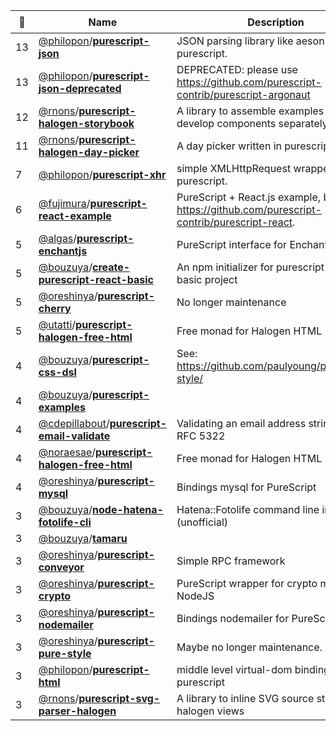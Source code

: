 |:star2: | Name | Description | 🌍|
|---|---|---|---|
|13|[@philopon](https://github.com/philopon)/[**purescript-json**](https://github.com/philopon/purescript-json)|JSON parsing library like aeson for purescript.||
|13|[@philopon](https://github.com/philopon)/[**purescript-json-deprecated**](https://github.com/philopon/purescript-json-deprecated)|DEPRECATED: please use https://github.com/purescript-contrib/purescript-argonaut||
|12|[@rnons](https://github.com/rnons)/[**purescript-halogen-storybook**](https://github.com/rnons/purescript-halogen-storybook)|A library to assemble examples or develop components separately.|[:arrow_upper_right:](https://rnons.github.io/purescript-halogen-storybook/)|
|11|[@rnons](https://github.com/rnons)/[**purescript-halogen-day-picker**](https://github.com/rnons/purescript-halogen-day-picker)|A day picker written in purescript halogen|[:arrow_upper_right:](https://rnons.github.io/purescript-halogen-day-picker)|
|7|[@philopon](https://github.com/philopon)/[**purescript-xhr**](https://github.com/philopon/purescript-xhr)|simple XMLHttpRequest wrapper for purescript.||
|6|[@fujimura](https://github.com/fujimura)/[**purescript-react-example**](https://github.com/fujimura/purescript-react-example)|PureScript + React.js example, based on https://github.com/purescript-contrib/purescript-react.||
|5|[@algas](https://github.com/algas)/[**purescript-enchantjs**](https://github.com/algas/purescript-enchantjs)|PureScript interface for Enchant.js||
|5|[@bouzuya](https://github.com/bouzuya)/[**create-purescript-react-basic**](https://github.com/bouzuya/create-purescript-react-basic)|An npm initializer for purescript-react-basic project|[:arrow_upper_right:](https://www.npmjs.com/package/@bouzuya/create-purescript-react-basic)|
|5|[@oreshinya](https://github.com/oreshinya)/[**purescript-cherry**](https://github.com/oreshinya/purescript-cherry)|No longer maintenance||
|5|[@utatti](https://github.com/utatti)/[**purescript-halogen-free-html**](https://github.com/utatti/purescript-halogen-free-html)|Free monad for Halogen HTML||
|4|[@bouzuya](https://github.com/bouzuya)/[**purescript-css-dsl**](https://github.com/bouzuya/purescript-css-dsl)|See: https://github.com/paulyoung/purescript-style/||
|4|[@bouzuya](https://github.com/bouzuya)/[**purescript-examples**](https://github.com/bouzuya/purescript-examples)|||
|4|[@cdepillabout](https://github.com/cdepillabout)/[**purescript-email-validate**](https://github.com/cdepillabout/purescript-email-validate)|Validating an email address string against RFC 5322||
|4|[@noraesae](https://github.com/noraesae)/[**purescript-halogen-free-html**](https://github.com/noraesae/purescript-halogen-free-html)|Free monad for Halogen HTML||
|4|[@oreshinya](https://github.com/oreshinya)/[**purescript-mysql**](https://github.com/oreshinya/purescript-mysql)|Bindings mysql for PureScript||
|3|[@bouzuya](https://github.com/bouzuya)/[**node-hatena-fotolife-cli**](https://github.com/bouzuya/node-hatena-fotolife-cli)|Hatena::Fotolife command line interface (unofficial)||
|3|[@bouzuya](https://github.com/bouzuya)/[**tamaru**](https://github.com/bouzuya/tamaru)|||
|3|[@oreshinya](https://github.com/oreshinya)/[**purescript-conveyor**](https://github.com/oreshinya/purescript-conveyor)|Simple RPC framework||
|3|[@oreshinya](https://github.com/oreshinya)/[**purescript-crypto**](https://github.com/oreshinya/purescript-crypto)|PureScript wrapper for crypto module of NodeJS||
|3|[@oreshinya](https://github.com/oreshinya)/[**purescript-nodemailer**](https://github.com/oreshinya/purescript-nodemailer)|Bindings nodemailer for PureScript||
|3|[@oreshinya](https://github.com/oreshinya)/[**purescript-pure-style**](https://github.com/oreshinya/purescript-pure-style)|Maybe no longer maintenance.||
|3|[@philopon](https://github.com/philopon)/[**purescript-html**](https://github.com/philopon/purescript-html)|middle level virtual-dom binding for purescript||
|3|[@rnons](https://github.com/rnons)/[**purescript-svg-parser-halogen**](https://github.com/rnons/purescript-svg-parser-halogen)|A library to inline SVG source string into halogen views|[:arrow_upper_right:](https://rnons.github.io/purescript-svg-parser-halogen)|

